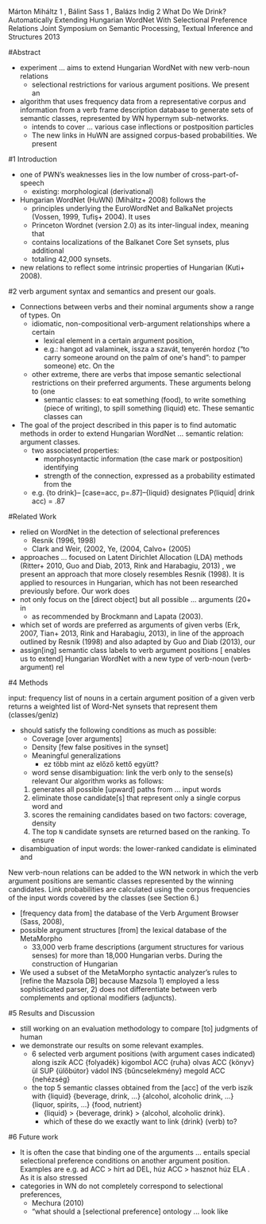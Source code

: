 Márton Miháltz 1 , Bálint Sass 1 , Balázs Indig 2
What Do We Drink? Automatically Extending Hungarian WordNet With Selectional Preference Relations 
Joint Symposium on Semantic Processing, Textual Inference and Structures 2013

#Abstract

* experiment ... aims to extend Hungarian WordNet with new verb-noun relations
  * selectional restrictions for various argument positions. We present an
* algorithm that uses 
  frequency data from a representative corpus and 
  information from a verb frame description database to generate sets of
  semantic classes, represented by WN hypernym sub-networks.
  * intends to cover ... various case inflections or postposition particles
  * The new links in HuWN are assigned corpus-based probabilities.  We present

#1 Introduction

* one of PWN’s weaknesses lies in the low number of cross-part-of-speech
  * existing: morphological (derivational)
* Hungarian WordNet (HuWN) (Miháltz+ 2008) follows the 
  * principles underlying the EuroWordNet and BalkaNet projects 
    (Vossen, 1999, Tufiş+ 2004). It uses 
  * Princeton Wordnet (version 2.0) as its inter-lingual index, meaning that
  * contains localizations of the Balkanet Core Set synsets, plus additional
  * totaling 42,000 synsets.  
* new relations to reflect some intrinsic properties of Hungarian (Kuti+ 2008).

#2 verb argument syntax and semantics and present our goals. 

* Connections between verbs and their nominal arguments show a range of types. On
  * idiomatic, non-compositional verb-argument relationships where a certain
    * lexical element in a certain argument position, 
    * e.g.: hangot ad valaminek, issza a szavát, tenyerén hordoz (“to carry someone
      around on the palm of one's hand”: to pamper someone) etc.  On the 
  * other extreme, there are verbs that impose semantic selectional
    restrictions on their preferred arguments. These arguments belong to (one
    * semantic classes: to eat something (food), to write something (piece of
      writing), to spill something (liquid) etc. These semantic classes can
* The goal of the project described in this paper is to find automatic methods
  in order to extend Hungarian WordNet ... semantic relation: argument classes.
  * two associated properties:
    * morphosyntactic information (the case mark or postposition) identifying
    * strength of the connection, expressed as a probability estimated from the
  * e.g. {to drink}– [case=acc, p=.87]–{liquid} designates
    P(liquid| drink acc) = .87

#Related Work

* relied on WordNet in the detection of selectional preferences 
  * Resnik (1996, 1998)
  * Clark and Weir, (2002, Ye, (2004, Calvo+ (2005) 
* approaches ... focused on Latent Dirichlet Allocation (LDA) methods 
  (Ritter+ 2010, Guo and Diab, 2013, Rink and Harabagiu, 2013)
  , we present an
  approach
  that more closely resembles Resnik (1998). It is applied to resources in
  Hungarian, which has not been researched previously before. Our work does 
* not only focus on the [direct object] but all possible ...  arguments (20+ in
  * as recommended by Brockmann and Lapata (2003).  
* which set of words are preferred as arguments of given verbs 
  (Erk, 2007, Tian+ 2013, Rink and Harabagiu, 2013), in line of the approach
  outlined by Resnik (1998) and also adapted by Guo and Diab (2013), our
* assign[ing] semantic class labels to verb argument positions [ enables us to
  extend] Hungarian WordNet with a new type of verb-noun (verb-argument) rel

#4 Methods

input: frequency list of nouns in a certain argument position of a given verb
returns a weighted list of Word-Net synsets that represent them (classes/genlz)
* should satisfy the following conditions as much as possible: 
  * Coverage [over arguments]
  * Density [few false positives in the synset] 
  * Meaningful generalizations
    * ez több mint az előző kettő együtt?
  *  word sense disambiguation: link the verb only to the sense(s) relevant Our
     algorithm works as follows:
  1. generates all possible [upward] paths from ...  input words 
  2. eliminate those candidate[s] that represent only a single corpus word and
  3. scores the remaining candidates based on two factors: coverage, density
  4. The top `N` candidate synsets are returned based on the ranking. To ensure
* disambiguation of input words: the lower-ranked candidate is eliminated and

New verb-noun relations can be added to the WN network in which the verb
argument positions are semantic classes represented by the winning candidates.
Link probabilities are calculated using the corpus frequencies of the input
words covered by the classes (see Section 6.)

* [frequency data from] the database of the Verb Argument Browser (Sass, 2008),
* possible argument structures [from] the lexical database of the MetaMorpho
  * 33,000 verb frame descriptions (argument structures for various senses) for
    more than 18,000 Hungarian verbs. During the construction of Hungarian
* We used a subset of the MetaMorpho syntactic analyzer’s rules to [refine the
  Mazsola DB] because Mazsola 1) employed a less sophisticated parser, 2) does
  not differentiate between verb complements and optional modifiers (adjuncts).

#5 Results and Discussion

* still working on an evaluation methodology to compare [to] judgments of human 
* we demonstrate our results on some relevant examples.
  * 6 selected verb argument positions (with argument cases indicated) along 
  iszik ACC {folyadék}
  kigombol ACC {ruha}
  olvas ACC {könyv}
  ül SUP {ülőbútor}
  vádol INS {bűncselekmény}
  megold ACC {nehézség}
  * the top 5 semantic classes obtained from the [acc] of the verb iszik  with
  {liquid}
  {beverage, drink, ...}
  {alcohol, alcoholic drink, ...}
  {liquor, spirits, ...}
  {food, nutrient}
    * {liquid} > {beverage, drink} > {alcohol, alcoholic drink}. 
    * which of these do we exactly want to link {drink} (verb) to?

#6 Future work

* It is often the case that binding one of the arguments ... entails special
  selectional preference conditions on another argument position. Examples are
  e.g. ad ACC > hírt ad DEL, húz ACC > hasznot húz ELA . As it is also stressed
* categories in WN do not completely correspond to selectional preferences, 
  * Mechura (2010)
  * “what should a [selectional preference] ontology ... look like 
